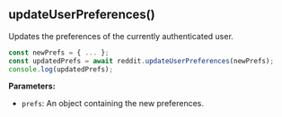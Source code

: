 ## updateUserPreferences()

Updates the preferences of the currently authenticated user.

```typescript
const newPrefs = { ... };
const updatedPrefs = await reddit.updateUserPreferences(newPrefs);
console.log(updatedPrefs);
```

**Parameters:**

- `prefs`: An object containing the new preferences.

